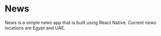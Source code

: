 # News

News is a simple news app that is built using React Native.
Current news locations are Egypt and UAE.

